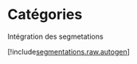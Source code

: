 # Catégories

Intégration des segmetations


[!include[segmentations.raw.autogen](segmentations.raw.autogen.md)]

<!-- [!include[segmentations.csv.autogen](segmentations.csv.autogen.md)]--> 

<!-- [!include[segmentations.xml.autogen](segmentations.xml.autogen.md)]--> 


